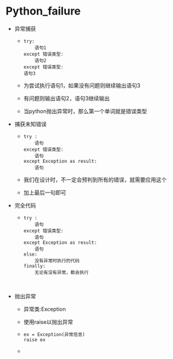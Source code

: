 # Python_failure

- 异常捕获

  - ```
    try: 
    	语句1
    except 错误类型:
    	语句2
    except 错误类型:
    语句3
    ```

  - 为尝试执行语句1，如果没有问题则继续输出语句3

  - 有问题则输出语句2，语句3继续输出

  - 当python抛出异常时，那么第一个单词就是错误类型



- 捕获未知错误

  - ```
    try :
    	语句
    except 错误类型:
    	语句
    except Exception as result:
    	语句
    ```

  - 我们在设计时，不一定会预判到所有的错误，就需要应用这个

  - 加上最后一句即可



- 完全代码

  - ```
    try :
    	语句
    except 错误类型:
    	语句
    except Exception as result:
    	语句
    else:
    	没有异常时执行的代码
    finally:
    	无论有没有异常，都会执行
    ```

    ​

- 抛出异常

  - 异常类:Exception

  - 使用raise以抛出异常

  - ```
    ex = Exception(异常信息)
    raise ex
    ```

  - ​